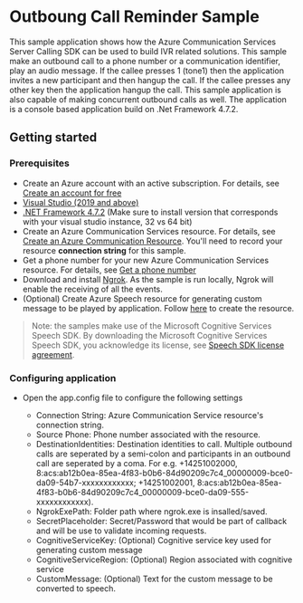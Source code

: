 # Outboung Call Reminder Sample

This sample application shows how the Azure Communication Services Server Calling SDK can be used to build IVR related solutions. This sample make an outbound call to a phone number or a communication identifier, play an audio message. If the callee presses 1 (tone1) then the application invites a new participant and then hangup the call. If the callee presses any other key then the application hangup the call. This sample application is also capable of making concurrent outbound calls as well.
The application is a console based application build on .Net Framework 4.7.2.

## Getting started

### Prerequisites

- Create an Azure account with an active subscription. For details, see [Create an account for free](https://azure.microsoft.com/free/)
- [Visual Studio (2019 and above)](https://visualstudio.microsoft.com/vs/)
- [.NET Framework 4.7.2](https://dotnet.microsoft.com/download/dotnet-framework/net472) (Make sure to install version that corresponds with your visual studio instance, 32 vs 64 bit)
- Create an Azure Communication Services resource. For details, see [Create an Azure Communication Resource](https://docs.microsoft.com/azure/communication-services/quickstarts/create-communication-resource). You'll need to record your resource **connection string** for this sample.
- Get a phone number for your new Azure Communication Services resource. For details, see [Get a phone number](https://docs.microsoft.com/en-us/azure/communication-services/quickstarts/telephony-sms/get-phone-number?pivots=platform-azp)
- Download and install [Ngrok](https://www.ngrok.com/download). As the sample is run locally, Ngrok will enable the receiving of all the events.
- (Optional) Create Azure Speech resource for generating custom message to be played by application. Follow [here](https://docs.microsoft.com/en-us/azure/cognitive-services/speech-service/overview#try-the-speech-service-for-free) to create the resource.

> Note: the samples make use of the Microsoft Cognitive Services Speech SDK. By downloading the Microsoft Cognitive Services Speech SDK, you acknowledge its license, see [Speech SDK license agreement](https://aka.ms/csspeech/license201809).

### Configuring application

- Open the app.config file to configure the following settings

	- Connection String: Azure Communication Service resource's connection string.
	- Source Phone: Phone number associated with the resource.
	- DestinationIdentities: Destination identities to call. Multiple outbound calls are seperated by a semi-colon and participants in an outbound call are seperated by a coma. 
      For e.g. +14251002000, 8:acs:ab12b0ea-85ea-4f83-b0b6-84d90209c7c4_00000009-bce0-da09-54b7-xxxxxxxxxxxx; +14251002001, 8:acs:ab12b0ea-85ea-4f83-b0b6-84d90209c7c4_00000009-bce0-da09-555-xxxxxxxxxxxx).
	- NgrokExePath: Folder path where ngrok.exe is insalled/saved.
	- SecretPlaceholder: Secret/Password that would be part of callback and will be use to validate incoming requests.
	- CognitiveServiceKey: (Optional) Cognitive service key used for generating custom message
	- CognitiveServiceRegion: (Optional) Region associated with cognitive service
	- CustomMessage: (Optional) Text for the custom message to be converted to speech.
